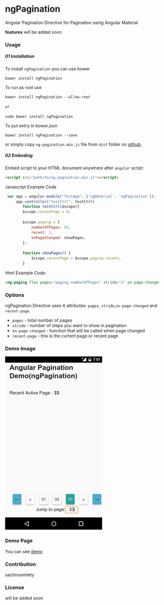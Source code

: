 # ngPagination
Angular Pagination Directive for Pagination using Angular Material


**features**
will be added soon

### Usage

##### 01 Installation

To install `ngPagination` you can use bower

```
bower install ngPagination
```

To run as root use

```
bower install ngPagination --allow-root

or

sudo bower install ngPagination

```

To put entry in bower.json

```
bower install ngPagination --save
```

or simply copy `ng-pagination.min.js` file from `dist` folder on [github](https://github.com/sachinsemlety/ngPagination/blob/master/dist/ng-pagination.min.js).

##### 02 Embeding
Embed script to your HTML document anywhere after `angular` script:

```html
<script src="path/to/ng-pagination.min.js"></script>
```

Javascript Example Code

```javascript
 var app = angular.module("TestApp", ['ngMaterial', 'ngPagination']);
     app.controller("testCtrl", testCtrl)
        function testCtrl($scope){
        $scope.recentPage = 0;

        $scope.paging = {
            numberOfPages: 50,
            recent: 1,
            onPageChanged: showPages,
        };

        function showPages() {
            $scope.recentPage = $scope.paging.recent;
        }
```

Html Example Code:

```html
<ng-paging flex pages="paging.numberOfPages" stride="3" on-page-changed="paging.onPageChanged()" recent-page="paging.recent" style="text-align: center"></ng-paging>
```

### Options
ngPagination Directive uses 4 attributes: `pages`, `stride`,`on-page-changed` and `recent-page`.
- `pages` - total number of pages
- `stride` - number of steps you want to show in pagination
- `on-page-changed` - function that will be called when page changed
- `recent-page` - this is the current page or recent page


### Demo Image

![demo image](https://github.com/sachinsemlety/ngPagination/blob/master/demo/ngPagination-demo.png)

### Demo Page

You can see [demo](https://github.com/sachinsemlety/ngPagination/blob/master/dist/ng-pagination.min.js)

### Contribution
sachinsemlety

### License
will be added soon